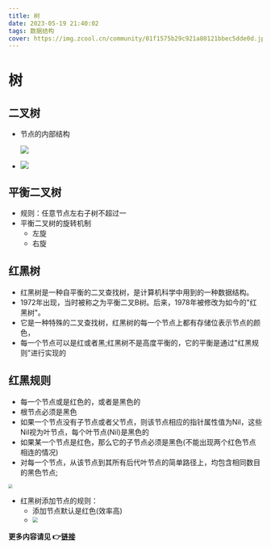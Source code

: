 ```yaml
---
title: 树
date: 2023-05-19 21:40:02
tags: 数据结构
cover: https://img.zcool.cn/community/01f1575b29c921a80121bbec5dde0d.jpg@1280w_1l_2o_100sh.jpg
---
```


# 树

## 二叉树

+ 节点的内部结构

  ![](img/节点内部.png)

+ ![](/img/数专业名词.png)

## 平衡二叉树

+ 规则：任意节点左右子树不超过一
+ 平衡二叉树的旋转机制
  + 左旋
  + 右旋



## 红黑树

+ 红黑树是一种自平衡的二叉查找树，是计算机科学中用到的一种数据结构。
+ 1972年出现，当时被称之为平衡二叉B树。后来，1978年被修改为如今的"红黑树"。
+ 它是一种特殊的二叉查找树，红黑树的每一个节点上都有存储位表示节点的颜色，
+ 每一个节点可以是红或者黑;红黑树不是高度平衡的，它的平衡是通过"红黑规则"进行实现的

## 红黑规则

+ 每一个节点或是红色的，或者是黑色的
+ 根节点必须是黑色
+ 如果一个节点没有子节点或者父节点，则该节点相应的指针属性值为Nil，这些Nil视为叶节点，每个叶节点(Nil)是黑色的
+ 如果某一个节点是红色，那么它的子节点必须是黑色(不能出现两个红色节点相连的情况)
+ 对每一个节点，从该节点到其所有后代叶节点的简单路径上，均包含相同数目的黑色节点;

<img src="红黑树节点.png" style="zoom:50%;" />

+ 红黑树添加节点的规则：
  + 添加节点默认是红色(效率高)
  + <img src="/红黑树添加节点的规则.png" style="zoom:67%;" />





**更多内容请见 :point_right:[链接](https://flowus.cn/czlifetime/4fe006af-a7d0-4ef3-94b9-09f775b9334d)**

